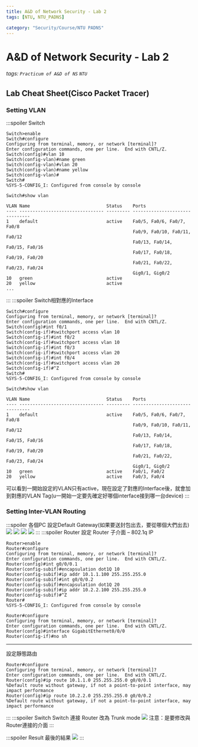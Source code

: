 ```yaml
---
title: A&D of Network Security - Lab 2
tags: [NTU, NTU_PADNS]

category: "Security/Course/NTU PADNS"
---
```


# A&D of Network Security - Lab 2
###### tags: `Practicum of A&D of NS` `NTU`

## Lab Cheat Sheet(Cisco Packet Tracer)
### Setting VLAN
:::spoiler Switch
```bash!
Switch>enable
Switch#configure 
Configuring from terminal, memory, or network [terminal]? 
Enter configuration commands, one per line.  End with CNTL/Z.
Switch(config)#vlan 10
Switch(config-vlan)#name green
Switch(config-vlan)#vlan 20
Switch(config-vlan)#name yellow
Switch(config-vlan)#
Switch#
%SYS-5-CONFIG_I: Configured from console by console

Switch#show vlan

VLAN Name                             Status    Ports
---- -------------------------------- --------- -------------------------------
1    default                          active    Fa0/5, Fa0/6, Fa0/7, Fa0/8
                                                Fa0/9, Fa0/10, Fa0/11, Fa0/12
                                                Fa0/13, Fa0/14, Fa0/15, Fa0/16
                                                Fa0/17, Fa0/18, Fa0/19, Fa0/20
                                                Fa0/21, Fa0/22, Fa0/23, Fa0/24
                                                Gig0/1, Gig0/2
10   green                            active
20   yellow                           active
...
```
:::
:::spoiler Switch相對應的Interface
```bash!
Switch#configure 
Configuring from terminal, memory, or network [terminal]? 
Enter configuration commands, one per line.  End with CNTL/Z.
Switch(config)#int f0/1
Switch(config-if)#switchport access vlan 10
Switch(config-if)#int f0/2
Switch(config-if)#switchport access vlan 10
Switch(config-if)#int f0/3
Switch(config-if)#switchport access vlan 20
Switch(config-if)#int f0/4
Switch(config-if)#switchport access vlan 20
Switch(config-if)#^Z
Switch#
%SYS-5-CONFIG_I: Configured from console by console

Switch#show vlan

VLAN Name                             Status    Ports
---- -------------------------------- --------- -------------------------------
1    default                          active    Fa0/5, Fa0/6, Fa0/7, Fa0/8
                                                Fa0/9, Fa0/10, Fa0/11, Fa0/12
                                                Fa0/13, Fa0/14, Fa0/15, Fa0/16
                                                Fa0/17, Fa0/18, Fa0/19, Fa0/20
                                                Fa0/21, Fa0/22, Fa0/23, Fa0/24
                                                Gig0/1, Gig0/2
10   green                            active    Fa0/1, Fa0/2
20   yellow                           active    Fa0/3, Fa0/4
```
可以看到一開始設定的VLAN只有active，現在設定了對應的Interface後，就會加到對應的VLAN Tag(u一開始一定要先確定好哪個interface接到哪一台device)
:::

### Setting Inter-VLAN Routing
:::spoiler 各個PC
設定Default Gateway(如果要送封包出去，要從哪個大們出去)
![](https://i.imgur.com/YbEtq7B.png)
![](https://i.imgur.com/ovAxS2P.png)
![](https://i.imgur.com/oMuwoYP.png)
![](https://i.imgur.com/a1ZiSgU.png)
:::
:::spoiler Router
設定 Router 子介面 – 802.1q IP
```bash!
Router>enable
Router#configure 
Configuring from terminal, memory, or network [terminal]? 
Enter configuration commands, one per line.  End with CNTL/Z.
Router(config)#int g0/0/0.1
Router(config-subif)#encapsulation dot1Q 10
Router(config-subif)#ip addr 10.1.1.100 255.255.255.0
Router(config-subif)#int g0/0/0.2
Router(config-subif)#encapsulation dot1Q 20
Router(config-subif)#ip addr 10.2.2.100 255.255.255.0
Router(config-subif)#^Z
Router#
%SYS-5-CONFIG_I: Configured from console by console

Router#configure 
Configuring from terminal, memory, or network [terminal]? 
Enter configuration commands, one per line.  End with CNTL/Z.
Router(config)#interface GigabitEthernet0/0/0
Router(config-if)#no sh
```

---

設定靜態路由
```bash!
Router#configure 
Configuring from terminal, memory, or network [terminal]? 
Enter configuration commands, one per line.  End with CNTL/Z.
Router(config)#ip route 10.1.1.0 255.255.255.0 g0/0/0.1
%Default route without gateway, if not a point-to-point interface, may impact performance
Router(config)#ip route 10.2.2.0 255.255.255.0 g0/0/0.2
%Default route without gateway, if not a point-to-point interface, may impact performance
```
:::
:::spoiler Switch
Switch 連接 Router 改為 Trunk mode
![](https://i.imgur.com/oIZEpjS.png)
注意：是要修改與Router連接的介面
:::

:::spoiler Result
最後的結果
![](https://i.imgur.com/dxsangH.png)
:::